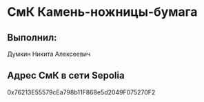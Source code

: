 # СмК Камень-ножницы-бумага

## Выполнил:
Думкин Никита Алексеевич

## Адрес СмК в сети Sepolia
0x76213E55579cEa798b11F868e5d2049F075270F2